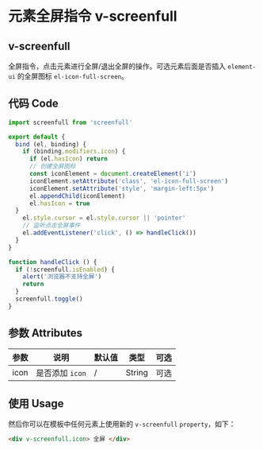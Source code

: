 # 元素全屏指令 v-screenfull

## v-screenfull
全屏指令，点击元素进行全屏/退出全屏的操作。可选元素后面是否插入 `element-ui` 的全屏图标 `el-icon-full-screen`。

## 代码 Code
```js
import screenfull from 'screenfull'

export default {
  bind (el, binding) {
    if (binding.modifiers.icon) {
      if (el.hasIcon) return
      // 创建全屏图标
      const iconElement = document.createElement('i')
      iconElement.setAttribute('class', 'el-icon-full-screen')
      iconElement.setAttribute('style', 'margin-left:5px')
      el.appendChild(iconElement)
      el.hasIcon = true
  }
    el.style.cursor = el.style.cursor || 'pointer'
    // 监听点击全屏事件
    el.addEventListener('click', () => handleClick())
  }
}

function handleClick () {
  if (!screenfull.isEnabled) {
    alert('浏览器不支持全屏')
    return
  }
  screenfull.toggle()
}
```
## 参数 Attributes
| 参数   | 说明   | 默认值 | 类型 | 可选 |
| -----   | ----   | --- | --- | --- |
| icon | 是否添加 `icon` | / | String | 可选 |

## 使用 Usage
然后你可以在模板中任何元素上使用新的 `v-screenfull` `property`，如下：


```html
<div v-screenfull.icon> 全屏 </div>
```